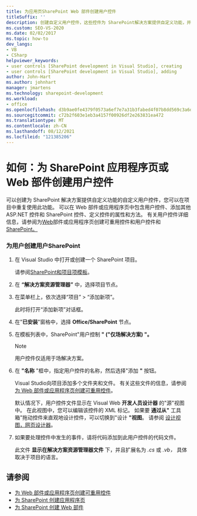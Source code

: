 ```yaml
---
title: 为应用页SharePoint Web 部件创建用户控件
titleSuffix: ''
description: 创建自定义用户控件，这些控件为 SharePoint解决方案提供自定义功能，并在 Web 部件或应用程序页中重复使用该功能。
ms.custom: SEO-VS-2020
ms.date: 02/02/2017
ms.topic: how-to
dev_langs:
- VB
- CSharp
helpviewer_keywords:
- user controls [SharePoint development in Visual Studio], creating
- user controls [SharePoint development in Visual Studio], adding
author: John-Hart
ms.author: johnhart
manager: jmartens
ms.technology: sharepoint-development
ms.workload:
- office
ms.openlocfilehash: d3b9ae0fe4379f0573a6ef7e7a31b3fabed4f07b8dd569c3a6d196223ac1e93f
ms.sourcegitcommit: c72b2f603e1eb3a4157f00926df2e263831ea472
ms.translationtype: MT
ms.contentlocale: zh-CN
ms.lasthandoff: 08/12/2021
ms.locfileid: "121385206"
---
```

# <a name="how-to-create-a-user-control-for-a-sharepoint-application-page-or-web-part"></a>如何：为 SharePoint 应用程序页或 Web 部件创建用户控件
  可以创建为 SharePoint 解决方案提供自定义功能的自定义用户控件，您可以在项目中重复使用此功能。 可以在 Web 部件或应用程序页中包含用户控件、添加其他 ASP.NET 控件和 SharePoint 控件、定义控件的属性和方法。 有关用户控件详细信息，请参阅为[Web](../sharepoint/creating-reusable-controls-for-web-parts-or-application-pages.md)部件或应用程序页创建可重用控件和用户控件和[SharePoint。](https://blogs.msdn.microsoft.com/kaevans/2011/04/28/user-controls-and-server-controls-in-sharepoint/)

### <a name="to-create-a-user-control-for-sharepoint"></a>为用户创建用户SharePoint

1. 在 Visual Studio 中打开或创建一个 SharePoint 项目。

     请参阅[SharePoint和项目项模板](../sharepoint/sharepoint-project-and-project-item-templates.md)。

2. 在 **“解决方案资源管理器”** 中，选择项目节点。

3. 在菜单栏上，依次选择“项目” > “添加新项”。

     此时将打开“添加新项”对话框。

4. 在"**已安装**"窗格中，选择 **Office/SharePoint** 节点。

5. 在模板列表中，SharePoint"用户控制 **" ("仅场解决方案) "。**

    > [!NOTE]
    > 用户控件仅适用于场解决方案。

6. 在 **"名称** "框中，指定用户控件的名称，然后选择"添加 **"** 按钮。

     Visual Studio向项目添加多个文件夹和文件。 有关这些文件的信息，请参阅 [为 Web 部件或应用程序页创建可重用控件](../sharepoint/creating-reusable-controls-for-web-parts-or-application-pages.md)。

     默认情况下，用户控件文件显示在 Visual Web **开发人员设计器** 的"源"视图中。 在此视图中，您可以编辑该控件的 XML 标记。 如果要 **通过从"** 工具箱"拖动控件来直观地设计控件，可以切换到"设计 **"视图**。 请参阅 [设计视图，网页设计器](/previous-versions/aspnet/ms178149\(v\=vs.100\))。

7. 如果要处理控件中发生的事件，请将代码添加到此用户控件的代码文件。

     此文件 **显示在解决方案资源管理器文件** 下，并且扩展名为 *.cs* 或 *.vb，* 具体取决于项目的语言。

## <a name="see-also"></a>请参阅
- [为 Web 部件或应用程序页创建可重用控件](../sharepoint/creating-reusable-controls-for-web-parts-or-application-pages.md)
- [为 SharePoint 创建应用程序页](../sharepoint/creating-application-pages-for-sharepoint.md)
- [为 SharePoint 创建 Web 部件](../sharepoint/creating-web-parts-for-sharepoint.md)
